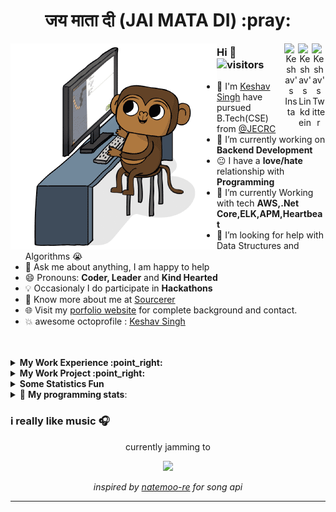 <div align='center'><h1> जय माता दी (JAI MATA DI) :pray:</h1></div>
<div align="center">
<a href="https://twitter.com/Keshavsingh4522" target="_blank" rel="nofollow"><img align="right" alt="Keshav's Twitter" width="22px" src="https://img.icons8.com/color/48/000000/twitter--v2.png" /></a><a href="https://www.linkedin.com/in/keshavsingh4522" target="_blank" rel="nofollow"><img align="right" alt="Keshav's Linkdein" width="22px" src="https://img.icons8.com/color/48/000000/linkedin-2--v2.png" /></a><a href="https://www.instagram.com/keshavsingh3197" target="_blank" rel="nofollow"><img align="right" alt="Keshav's Insta" width="22px" src="https://img.icons8.com/color/48/000000/instagram-new--v2.png" /></a>
</div>

<img src='https://github.com/keshavsingh4522/keshavsingh4522/blob/master/Assets/Monkey_Kid_Coding.gif' align='left'>

### Hi  👋  ![visitors](https://visitor-badge.glitch.me/badge?page_id=https://github.com/keshavsingh4522)
- :school: I'm [Keshav Singh](https://keshavsingh4522.github.io/) have pursued B.Tech(CSE) from <a href="https://jecrcfoundation.com/">@JECRC  </a>
- 🔭 I’m currently working on  **Backend Development**
- :neutral_face: I have a **love/hate** relationship with **Programming**
- 🌱 I’m currently Working with tech **AWS,.Net Core,ELK,APM,Heartbeat**
- 🤔 I’m looking for help with Data Structures and Algorithms 😭
- 💬 Ask me about anything, I am happy to help
- 😄 Pronouns: **Coder, Leader** and **Kind Hearted**
- :bulb: Occasionaly I do participate in **Hackathons**
- 👨 Know more about me at [Sourcerer](https://sourcerer.io/keshavsingh4522) 
- 🌐 Visit my [porfolio website](https://keshavsingh4522.github.io/) for complete background and contact.
- :boom: awesome octoprofile : [Keshav Singh](https://octoprofile.now.sh/user?id=keshavsingh4522)
<!-- - ⚡ Languages: **Python3 | SQL | HTML | CSS |** -->

<br />
<br />

<!-- start work experience section -->
<details>
<summary><b> My Work Experience :point_right: </b></summary>
<table>
  <thead>
    <tr>
      <th>Job Name</th>
      <th>Roles & responsibilities</th>
      <th>Duration</th>
    </tr>
  </thead>
  <tbody>
    <tr>
      <td><b><a href="https://www.unthinkable.co/">Junior Associate - IT at Unthinkable Solution LLP</a> </b></td>
      <td>.Net and AWS Cloud Devloper</td>
      <td>August 2021 - Present</td>
    </tr>
  	<tr>
      <td><b><a href="https://www.unthinkable.co/">Junior Associate Intern at Unthinkable Solution LLP</a> </b></td>
      <td>Learning and practising of ASP.NET,C#</td>
      <td>January 2021 - August 2021</td>
    </tr>
    <tr>
      <td><b><a href="https://www.chegg.com/">Expert at Chegg</a> </b></td>
      <td>Solving questions.</td>
      <td>October 2020 - January 2021</td>
    </tr>
    <tr>
      <td><b>Problem Setter(Procode)</b></td>
      <td>Setting Problems ranging from easy to medium and hard levels</td>
      <td>March 2020 - Aprail 2020</td>
    </tr>
     <tr>
      <td><b><a href="https://www.atg.world/">Frontend Developer at ATG</a></b></td>
      <td>working on frontend of website</td>
      <td>July 2019 - August 2019</td>
    </tr>
  </tbody>
</table>
</details>
<!-- end work experience section -->

<!-- start work project section -->
<details>
<summary><b> My Work Project :point_right:</b></summary>
<table>
  <thead>
    <tr>
      <th>Project Name</th>
      <th>Skills used</th>
      <th>Description</th>
    </tr>
  </thead>
  <tbody>
    <tr>
      <td><a href='https://todo-codewithkeshav.herokuapp.com'>Todo-App</a></td>
      <td>Python</td>
      <td>this is my first flask project</td>
    </tr>
    <tr>
      <td><a href='https://keshavsingh4522.github.io/Projects/Calculator/'>Calculator</a></td>
      <td>Html,Css</td>
      <td>It is a simple calculator which do +,-,\*,/  operation</td>
    </tr>
    <tr>
      <td><a href="https://keshavsingh4522.github.io/Projects/CodeEditor/">CodeEditor</a></td>
      <td>HTML,CSS,Javascript</td>
      <td>write html cod here and result will display there</td>
    </tr>
    <tr>
      <td><a href='https://keshavsingh4522.github.io/Projects/Wordpad/'>Wordpad</a></td>
      <td>Html,Css,Javascript</td>
      <td>its functionality look like as wordpad</td>
    </tr>
    <tr>
      <td><a href='https://keshavsingh4522.github.io/Projects/address%20maker/'>Address Maker</a></td>
      <td>Html,Css,Javascript</td>
      <td>it generates address in desing format by fiiling the details</td>
    </tr>
    <tr>
      <td><a href="https://keshavsingh4522.github.io/Projects/switcher-app/">Switcher app</a></td>
      <td>HTML,CSS,jQuery</td>
      <td>It changes  the text color by drag and drp color on text</td>
    </tr>
    <tr>
      <td><a href='https://keshavsingh4522.github.io/music-player/'>Music Player</a></td>
      <td>HTML,HTML5,CSS,CSS3,Javascript,jQuery</td>
      <td>add songs and play music,it also uses to store data in  INDEXEDB Database by which we can play songs,if we not clear the catch then song will remain stored in database.</td>
    </tr>
  </tbody>
</table>
</details>
<!-- end work project section -->

<!-- start statics fun section -->
<details>
<summary><b> Some Statistics Fun </b></summary>
<div align="center">
<img src='https://github-readme-stats.vercel.app/api?username=keshavsingh4522&show_icons=true&theme=tokyonight&count_private=true&line_height=40'  align="left" />
<img src='https://github-readme-stats.vercel.app/api/top-langs/?username=keshavsingh4522&theme=tokyonight&hide_langs_below=4' />

[![trophy](https://github-profile-trophy.vercel.app/?username=keshavsingh4522&theme=onedark&row=1&column=7)](https://github.com/ryo-ma/github-profile-trophy)

![](https://github-readme-streak-stats.herokuapp.com/?user=keshavsingh4522&theme=dark)

<img src="https://activity-graph.herokuapp.com/graph?username=keshavsingh4522&theme=react-dark&bg_color=20232a&hide_border=true" width="100%">

</div>
</details>
<!-- end statics fun section -->


<details> 
 <summary>🤖 <b>My programming stats</b>: </summary>
<br>

<!--START_SECTION:waka-->
**I'm an Early 🐤** 

```text
🌞 Morning    118 commits    ████░░░░░░░░░░░░░░░░░░░░░   18.32% 
🌆 Daytime    214 commits    ████████░░░░░░░░░░░░░░░░░   33.23% 
🌃 Evening    234 commits    █████████░░░░░░░░░░░░░░░░   36.34% 
🌙 Night      78 commits     ███░░░░░░░░░░░░░░░░░░░░░░   12.11%

```
📅 **I'm Most Productive on Sunday** 

```text
Monday       65 commits     ██░░░░░░░░░░░░░░░░░░░░░░░   10.09% 
Tuesday      94 commits     ███░░░░░░░░░░░░░░░░░░░░░░   14.6% 
Wednesday    75 commits     ███░░░░░░░░░░░░░░░░░░░░░░   11.65% 
Thursday     101 commits    ████░░░░░░░░░░░░░░░░░░░░░   15.68% 
Friday       82 commits     ███░░░░░░░░░░░░░░░░░░░░░░   12.73% 
Saturday     107 commits    ████░░░░░░░░░░░░░░░░░░░░░   16.61% 
Sunday       120 commits    ████░░░░░░░░░░░░░░░░░░░░░   18.63%

```


📊 **This Week I Spent My Time On** 

```text
💬 Programming Languages: 
Markdown                 34 mins             ████████████████████████░   97.77% 
YAML                     0 secs              ░░░░░░░░░░░░░░░░░░░░░░░░░   2.23%

```

**I Mostly Code in Jupyter Notebook** 

```text
Jupyter Notebook         10 repos            █████████████████░░░░░░░░   71.43% 
C++                      2 repos             ███░░░░░░░░░░░░░░░░░░░░░░   14.29% 
HTML                     1 repo              █░░░░░░░░░░░░░░░░░░░░░░░░   7.14% 
JavaScript               1 repo              █░░░░░░░░░░░░░░░░░░░░░░░░   7.14%

```



<!--END_SECTION:waka-->

</details>


<!-- start dynamic spotify spngs API -->
### i really like music :headphones:

<!-- Nothing weird to see here -->
<p align="center">currently jamming to</p>
<p align="center">
  <a href="https://spotify-now-playing-song.vercel.app/api/now-playing?open">
    <!-- Music bars move to the beat and are colored based on the track's happiness, danceability and energy! -->
    <img src="https://spotify-now-playing-song.vercel.app/api/now-playing">
  </a>
</p>

<p align="center">
  <!-- He came up with the idea of HOW to show React components as an img on a README.md and the now playing component! -->
  <i>inspired by <a href="https://github.com/natemoo-re">natemoo-re</a> for song api</i>
</p>
<!-- end dynamic spotify spngs API -->

<!-- start footer section -->

****

<!--
[![Profile views](http://hits.dwyl.com/keshavsingh4522/keshavsingh4522.svg)](http://hits.dwyl.com/keshavsingh4522/keshavsingh4522) 
-->

